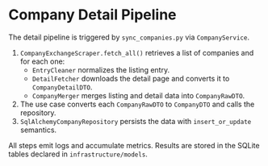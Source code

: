 # Company Detail Pipeline

The detail pipeline is triggered by `sync_companies.py` via `CompanyService`.

1. `CompanyExchangeScraper.fetch_all()` retrieves a list of companies and for each one:
   - `EntryCleaner` normalizes the listing entry.
   - `DetailFetcher` downloads the detail page and converts it to `CompanyDetailDTO`.
   - `CompanyMerger` merges listing and detail data into `CompanyRawDTO`.
2. The use case converts each `CompanyRawDTO` to `CompanyDTO` and calls the repository.
3. `SqlAlchemyCompanyRepository` persists the data with `insert_or_update` semantics.

All steps emit logs and accumulate metrics. Results are stored in the SQLite tables declared in `infrastructure/models`.
